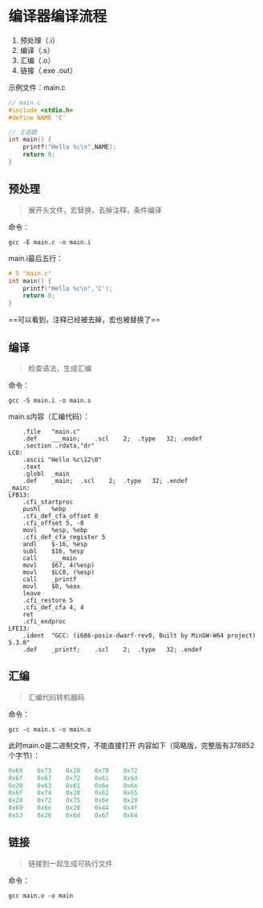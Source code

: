 # 编译器编译流程
1. 预处理（.i）
2. 编译（.s）
3. 汇编（.o）
4. 链接（.exe .out）

示例文件：main.c
```c
// main.c
#include <stdio.h>
#define NAME 'C'

// 主函数
int main() {
    printf("Hello %c\n",NAME);
    return 0;
}
```
## 预处理
>展开头文件，宏替换，去掉注释，条件编译

命令：
```shell
gcc -E main.c -o main.i
```
main.i最后五行：
```c
# 5 "main.c"
int main() {
    printf("Hello %c\n",'C');
    return 0;
}
```

==可以看到，注释已经被去掉，宏也被替换了==

## 编译
>检查语法，生成汇编

命令：
```shell
gcc -S main.i -o main.s
```
main.s内容（汇编代码）：
```x86asm
	.file	"main.c"
	.def	___main;	.scl	2;	.type	32;	.endef
	.section .rdata,"dr"
LC0:
	.ascii "Hello %c\12\0"
	.text
	.globl	_main
	.def	_main;	.scl	2;	.type	32;	.endef
_main:
LFB13:
	.cfi_startproc
	pushl	%ebp
	.cfi_def_cfa_offset 8
	.cfi_offset 5, -8
	movl	%esp, %ebp
	.cfi_def_cfa_register 5
	andl	$-16, %esp
	subl	$16, %esp
	call	___main
	movl	$67, 4(%esp)
	movl	$LC0, (%esp)
	call	_printf
	movl	$0, %eax
	leave
	.cfi_restore 5
	.cfi_def_cfa 4, 4
	ret
	.cfi_endproc
LFE13:
	.ident	"GCC: (i686-posix-dwarf-rev0, Built by MinGW-W64 project) 5.3.0"
	.def	_printf;	.scl	2;	.type	32;	.endef
```

## 汇编
>汇编代码转机器码

命令：
```shell
gcc -c main.s -o main.o
```
此时main.o是二进制文件，不能直接打开
内容如下（简略版，完整版有378852个字节）：
```c
0x69	0x73	0x20	0x70	0x72
0x6f	0x67	0x72	0x61	0x6d
0x20	0x63	0x61	0x6e	0x6e
0x6f	0x74	0x20	0x62	0x65	
0x20	0x72	0x75	0x6e	0x20
0x69	0x6e	0x20	0x44	0x4f
0x53	0x20	0x6d	0x6f	0x64	
```

## 链接
>链接到一起生成可执行文件

命令：
```shell
gcc main.o -o main
```